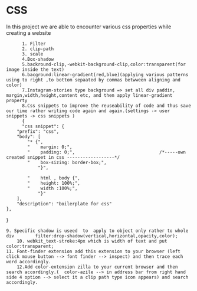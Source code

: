 # CSS
In this project we are able to encounter various css properties while creating a website

          1. Filter 
          2. clip-path
          3. scale
          4.Box-shadow
          5.backround-clip,-webkit-background-clip,color:transparent(for image inside the text)
          6.bacground:linear-gradient(red,blue)(applying various patterns using to right ,to bottom sepaated by commas betwween aligning and color)
          7.Instagram-stories type background => set all div paddin, margin,width,height,content etc, and then apply linear-gradient property
          8.Css snippets to improve the reuseability of code and thus save our time rather writing code again and again.(settings -> user snippets -> css snippets )
          {
          "css snippet": {
		"prefix": "css",
		"body": [
			"* {",
			"    margin: 0;",
			"    padding: 0;",                                /*-----own created snippet in css ------------------*/
			"    box-sizing: border-box;",
				"}",
	
			"    html , body {",
			"    height: 100%;",
			"    width :100%;",
				"}"
		],
		"description": "boilerplate for css"	
	},
}

	9. Specific shadow is useed  to  apply to object only rather to whole div        filter:drop-shadow(vertical,horizontal,opacity,color);
        10. webkit_text-stroke:4px which is width of text and put color:transparent;
	11. Font-finder extension add this extension to your browser (left click mouse button --> font finder --> inspect) and then trace each word accordingly.
        12.Add color-extension zilla to your current browser and then search accordingly.(  color-azile --> in address bar from right hand side 4 option --> select it a clip path type icon appears) and search accordingly. 
